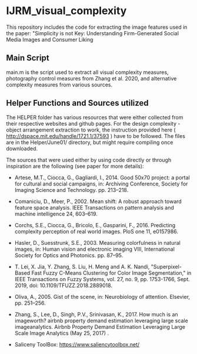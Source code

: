 # IJRM_visual_complexity
This repository includes the code for extracting the image features used in the paper: "Simplicity is not Key: Understanding Firm-Generated Social Media Images and Consumer Liking

## Main Script 
main.m is the script used to extract all visual complexity measures, photography control measures from Zhang et al. 2020, and alternative complexity measures from various sources. 

## Helper Functions and Sources utilized
The HELPER folder has various resources that were either collected from their respective websites and github pages. For the design complexity - object arrangement extraction to work, the instruction provided here ( http://dspace.mit.edu/handle/1721.1/37593 ) have to be followed. The files are in the Helper/June01/ directory, but might require compiling once downloaded. 

The sources that were used either by using code directly or through inspiration are the following (see paper for more details):


- Artese, M.T., Ciocca, G., Gagliardi, I., 2014. Good 50x70 project: a portal
for cultural and social campaigns, in: Archiving Conference, Society for
Imaging Science and Technology. pp. 213–218.

- Comaniciu, D., Meer, P., 2002. Mean shift: A robust approach toward feature space analysis. IEEE Transactions on pattern analysis and machine
intelligence 24, 603–619.

- Corchs, S.E., Ciocca, G., Bricolo, E., Gasparini, F., 2016. Predicting complexity perception of real world images. PloS one 11, e0157986.

- Hasler, D., Suesstrunk, S.E., 2003. Measuring colorfulness in natural images,
in: Human vision and electronic imaging VIII, International Society for
Optics and Photonics. pp. 87–95.

- T. Lei, X. Jia, Y. Zhang, S. Liu, H. Meng and A. K. Nandi, "Superpixel-Based Fast Fuzzy C-Means Clustering for Color Image Segmentation," in IEEE Transactions on Fuzzy Systems, vol. 27, no. 9, pp. 1753-1766, Sept. 2019, doi: 10.1109/TFUZZ.2018.2889018.

- Oliva, A., 2005. Gist of the scene, in: Neurobiology of attention. Elsevier,
pp. 251–256.

- Zhang, S., Lee, D., Singh, P.V., Srinivasan, K., 2017. How much is an imageworth? airbnb property demand estimation leveraging large scale imageanalytics. Airbnb Property Demand Estimation Leveraging Large Scale Image Analytics (May 25, 2017) .

- Saliceny ToolBox: https://www.saliencytoolbox.net/

